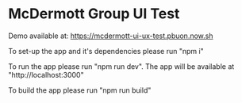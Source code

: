 # McDermott Group UI Test

Demo available at: https://mcdermott-ui-ux-test.pbuon.now.sh

To set-up the app and it's dependencies please run "npm i"

To run the app please run "npm run dev". The app will be available at "http://localhost:3000"

To build the app please run "npm run build"
